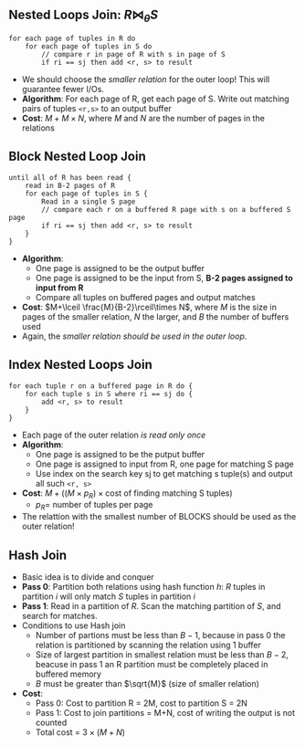 ## Nested Loops Join: $R\bowtie_\theta S$
```
for each page of tuples in R do
	for each page of tuples in S do
		// compare r in page of R with s in page of S
		if ri == sj then add <r, s> to result 
```
* We should choose the *smaller relation* for the outer loop! This will guarantee fewer I/Os.
* **Algorithm**: For each page of R, get each page of S. Write out matching pairs of tuples `<r,s>` to an output buffer
* **Cost**: $M+M\times N$, where $M$ and $N$ are the number of pages in the relations

## Block Nested Loop Join
```
until all of R has been read {
	read in B-2 pages of R
	for each page of tuples in S {
		Read in a single S page
		// compare each r on a buffered R page with s on a buffered S page
		if ri == sj then add <r, s> to result
	}
}
```
* **Algorithm**:
	* One page is assigned to be the output buffer
	* One page is assigned to be the input from S, **B-2 pages assigned to input from R**
	* Compare all tuples on buffered pages and output matches
*  **Cost**: $M+\lceil \frac{M}{B-2}\rceil\times N$, where $M$ is the size in pages of the smaller relation, $N$ the larger, and $B$ the number of buffers used
*  Again, the *smaller relation should be used in the outer loop*.

## Index Nested Loops Join
```
for each tuple r on a buffered page in R do {
	for each tuple s in S where ri == sj do {
		add <r, s> to result
	}
}
```
* Each page of the outer relation *is read only once*
* **Algorithm**:
	* One page is assigned to be the putput buffer
	* One page is assigned to input from R, one page for matching S page
	* Use index on the search key sj to get matching s tuple(s) and output all such  `<r, s>`
* **Cost**: $M+((M\times p_R) \times \text{cost of finding matching S tuples})$
	* $p_R=$ number of tuples per page
* The relattion with the smallest number of BLOCKS should be used as the outer relation! 

## Hash Join
* Basic idea is to divide and conquer 
* **Pass 0**: Partition both relations using hash function $h$: $R$ tuples in partition $i$ will only match $S$ tuples in partition $i$
* **Pass 1**: Read in a partition of $R$. Scan the matching partition of $S$, and search for matches.
* Conditions to use Hash join
	* Number of partions must be less than $B-1$, because in pass 0 the relation is partitioned by scanning the relation using 1 buffer
	* Size of largest partition in smallest relation must be less than $B-2$, beacuse in pass 1 an R partition must be completely placed in buffered memory
	* $B$ must be greater than $\sqrt{M}$ (size of smaller relation)
* **Cost**: 
	* Pass 0: Cost to partition R = 2M, cost to partition S = 2N
	* Pass 1: Cost to join partitions = M+N, cost of writing the output is not counted
	* Total cost = $3\times (M+N)$
